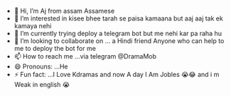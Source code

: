 - 👋 Hi, I’m Aj from assam Assamese 
- 👀 I’m interested in kisee bhee tarah se paisa kamaana but aaj aaj tak ek kamaya nehi
- 🌱 I’m currently trying deploy a telegram bot but me nehi kar pa raha hu
- 💞️ I’m looking to collaborate on ... a Hindi friend Anyone who can help to me to deploy the bot for me
- 📫 How to reach me ...via telegram @DramaMob
- 😄 Pronouns: ...He
- ⚡ Fun fact: ...I Love Kdramas and now A day I Am Jobles 😭😂 and i m Weak in english 😭

<!---
HyperRepo/HyperRepo is a ✨ special ✨ repository because its `README.md` (this file) appears on your GitHub profile.
You can click the Preview link to take a look at your changes.
--->
